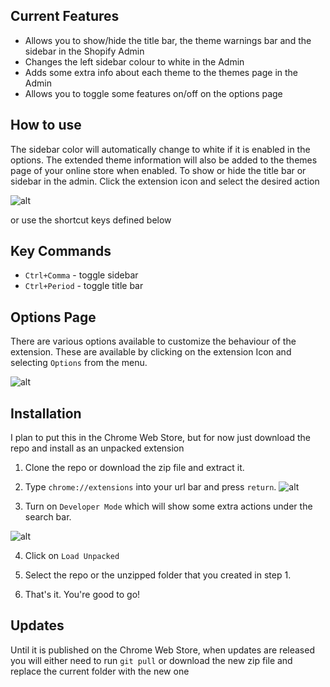 ## Current Features
- Allows you to show/hide the title bar, the theme warnings bar and the sidebar in the Shopify Admin
- Changes the left sidebar colour to white in the Admin
- Adds some extra info about each theme to the themes page in the Admin
- Allows you to toggle some features on/off on the options page

## How to use
The sidebar color will automatically change to white if it is enabled in the options.
The extended theme information will also be added to the themes page of your online store when enabled.
To show or hide the title bar or sidebar in the admin. Click the extension icon and select the desired action

![alt](https://screenshot.click/Screen_Shot_2017-06-14_at_11.41.55_PM.jpg)

or use the shortcut keys defined below

## Key Commands
- `Ctrl+Comma` - toggle sidebar
- `Ctrl+Period` - toggle title bar

## Options Page
There are various options available to customize the behaviour of the extension. These are available by clicking on the extension Icon and selecting `Options` from the menu.

![alt](https://screenshot.click/14-29-82n62-ag9mi.jpg)

## Installation

I plan to put this in the Chrome Web Store, but for now just download the repo and install as an unpacked extension

1. Clone the repo or download the zip file and extract it.

2. Type `chrome://extensions` into your url bar and press `return`. ![alt](https://screenshot.click/10-55-pcupg-60pvl.jpg)

3. Turn on `Developer Mode` which will show some extra actions under the search bar.

![alt](https://screenshot.click/10-56-783gj-vm91g.jpg)

4. Click on `Load Unpacked`

5. Select the repo or the unzipped folder that you created in step 1.

6. That's it. You're good to go! 

## Updates
Until it is published on the Chrome Web Store, when updates are released you will either need to run `git pull` or download the new zip file and replace the current folder with the new one
